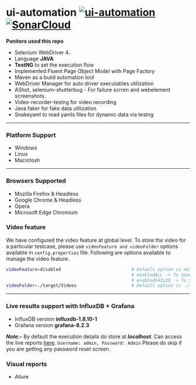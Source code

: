 # ui-automation [![ui-automation](https://github.com/shaikbikarsha/ui-automation/actions/workflows/build.yml/badge.svg)](https://github.com/shaikbikarsha/ui-automation/actions) [![SonarCloud](https://img.shields.io/badge/ScannedOn-SonarCloud-orange?logo=sonarcloud&ScannedOn=SonarCloud)](https://sonarcloud.io/summary/new_code?id=shaikbikarsha_ui-automation)

**Poniters used this repo**
- Selenium WebDriver 4.*.*
- Language **JAVA**
- **TestNG** to set the execution flow
- Implemented Fluent Page Object Model with Page Factory
- Maven as a build automation tool
- WebDriver Manager for auto driver executables utilization
- AShot, selenium-shutterbug - For failure scrren and webelement screenshots. 
- Video-recorder-testng for video recording
- Java faker for fake data utilization
- Snakeyaml to read yamls files for dynamic data via testng
---

### Platform Support
- Windows
- Linux
- Macintosh
---

### Browsers Supported
- Mozilla Firefox & Headless
- Google Chrome & Headless
- Opera
- Microsoft Edge Chromium

### Video feature
We have configured the video feature at global level. To store the video for a particular testcase, please use `videoFeature and videoFolder` options available in `config.properties` file. Following are options available to manage the video feature.
```sh
videoFeature=disabled                           # Default option is deisabled and it is for not to save the video
                                                # enabledALL -> To Save recorded video for All test case. Stored in "./target/Videos"
                                                # enabledFAILED -> To Save recorded video for ONLY FAILED test case. Stored in "./target/Videos"
videoFolder=./target/Videos                     # Default option is ./target/Videos. We can alter the lopcation If we want.
```
---

### Live results support with InfluxDB + Grafana
- InfluxDB version **influxdb-1.8.10-1**
- Grafana version **grafana-8.2.3**

***Note:-*** By default the execution details do store at ***localhost***. Can access the live reports [here](http://localhost:3000/d/M2A3v37Gz/automation-execution-stats?orgId=1&refresh=10s). `Username: admin, Password: Admin` Please do skip if you are getting any password reset screen.

### Visual reports
- Allure
